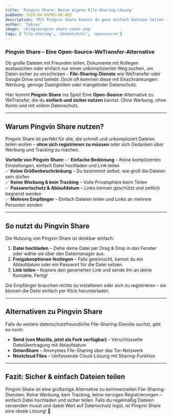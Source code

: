 ```yaml
---
title: 'Pingvin Share: Deine eigene File-Sharing-Lösung'
pubDate: 2025-04-04T05:00:00Z
description: "Mit Pingvin Share kannst du ganz einfach Dateien teilen – ohne Werbung, ohne Größenbeschränkung und mit vollem Datenschutz."
author: 'Tobias'
image: '/blog/pingvin-share-cover.png'
tags: ['file-sharing', 'datenschutz', 'opensource']
---
```


### Pingvin Share – Eine Open-Source-WeTransfer-Alternative

Ob große Dateien mit Freunden teilen, Dokumente mit Kollegen austauschen oder einfach nur einen unkomplizierten Weg suchen, um Daten sicher zu verschicken – **File-Sharing-Dienste** wie WeTransfer oder Google Drive sind beliebt. Doch oft kommen diese mit Einschränkungen: Werbung, geringe Dateigrößen oder mangelnder Datenschutz.

Hier kommt **Pingvin Share** ins Spiel! Eine **Open-Source**-Alternative zu WeTransfer, die du **einfach und sicher nutzen** kannst. Ohne Werbung, ohne Konto und mit vollem Datenschutz.

---

## Warum Pingvin Share nutzen?

Pingvin Share ist perfekt für alle, die schnell und unkompliziert Dateien teilen wollen – **ohne sich registrieren zu müssen** oder sich Gedanken über Werbung und Tracking zu machen.

**Vorteile von Pingvin Share:**
✅ **Einfache Bedienung** – Keine komplizierten Einstellungen, einfach Datei hochladen und Link teilen  
✅ **Keine Größenbeschränkung** – Du bestimmst selbst, wie groß die Dateien sein dürfen  
✅ **Keine Werbung & kein Tracking** – Volle Privatsphäre beim Teilen  
✅ **Passwortschutz & Ablaufdatum** – Links können geschützt und zeitlich begrenzt werden  
✅ **Mehrere Empfänger** – Einfach Dateien teilen und Links an mehrere Personen senden  

---

## So nutzt du Pingvin Share

Die Nutzung von Pingvin Share ist denkbar einfach:

1. **Datei hochladen** – Ziehe deine Datei per Drag & Drop in das Fenster oder wähle sie über den Dateimanager aus.
2. **Freigabeoptionen festlegen** – Falls gewünscht, kannst du ein Ablaufdatum oder ein Passwort für die Datei setzen.
3. **Link teilen** – Kopiere den generierten Link und sende ihn an deine Kontakte. Fertig!

Die Empfänger brauchen nichts zu installieren oder sich zu registrieren – sie können die Datei einfach per Klick herunterladen.

---

## Alternativen zu Pingvin Share

Falls du weitere datenschutzfreundliche File-Sharing-Dienste suchst, gibt es noch:
- **Send (von Mozilla, jetzt als Fork verfügbar)** – Verschlüsselte Dateiübertragung mit Ablaufdatum
- **OnionShare** – Anonymes File-Sharing über das Tor-Netzwerk
- **Nextcloud Files** – Umfassende Cloud-Lösung mit Sharing-Funktion

---

## Fazit: Sicher & einfach Dateien teilen

Pingvin Share ist eine großartige Alternative zu kommerziellen File-Sharing-Diensten. Keine Werbung, kein Tracking, keine nervigen Registrierungen – einfach Datei hochladen und sicher teilen. Falls du regelmäßig Dateien versenden musst und dabei Wert auf Datenschutz legst, ist Pingvin Share eine ideale Lösung! 🚀


